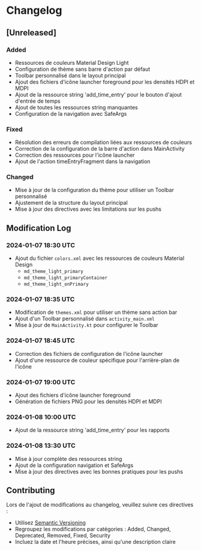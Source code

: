 # Changelog

## [Unreleased]

### Added
- Ressources de couleurs Material Design Light
- Configuration de thème sans barre d'action par défaut
- Toolbar personnalisé dans le layout principal
- Ajout des fichiers d'icône launcher foreground pour les densités HDPI et MDPI
- Ajout de la ressource string 'add_time_entry' pour le bouton d'ajout d'entrée de temps
- Ajout de toutes les ressources string manquantes
- Configuration de la navigation avec SafeArgs

### Fixed
- Résolution des erreurs de compilation liées aux ressources de couleurs
- Correction de la configuration de la barre d'action dans MainActivity
- Correction des ressources pour l'icône launcher
- Ajout de l'action timeEntryFragment dans la navigation

### Changed
- Mise à jour de la configuration du thème pour utiliser un Toolbar personnalisé
- Ajustement de la structure du layout principal
- Mise à jour des directives avec les limitations sur les pushs

## Modification Log

### 2024-01-07 18:30 UTC
- Ajout du fichier `colors.xml` avec les ressources de couleurs Material Design
  - `md_theme_light_primary`
  - `md_theme_light_primaryContainer`
  - `md_theme_light_onPrimary`

### 2024-01-07 18:35 UTC
- Modification de `themes.xml` pour utiliser un thème sans action bar
- Ajout d'un Toolbar personnalisé dans `activity_main.xml`
- Mise à jour de `MainActivity.kt` pour configurer le Toolbar

### 2024-01-07 18:45 UTC
- Correction des fichiers de configuration de l'icône launcher
- Ajout d'une ressource de couleur spécifique pour l'arrière-plan de l'icône

### 2024-01-07 19:00 UTC
- Ajout des fichiers d'icône launcher foreground
- Génération de fichiers PNG pour les densités HDPI et MDPI

### 2024-01-08 10:00 UTC
- Ajout de la ressource string 'add_time_entry' pour les rapports

### 2024-01-08 13:30 UTC
- Mise à jour complète des ressources string
- Ajout de la configuration navigation et SafeArgs
- Mise à jour des directives avec les bonnes pratiques pour les pushs

## Contributing
Lors de l'ajout de modifications au changelog, veuillez suivre ces directives :
- Utilisez [Semantic Versioning](https://semver.org/)
- Regroupez les modifications par catégories : Added, Changed, Deprecated, Removed, Fixed, Security
- Incluez la date et l'heure précises, ainsi qu'une description claire